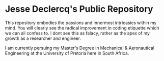 # Jesse Declercq's Public Repository
This repository embodies the passions and innermost intricasies within my mind. You will clearly see the radical improvement in coding etiquette which we can all confess to. 
I dont see this as falacy, rather as the apex of my growth as a researcher and engineer. 

I am currently persuing my Master's Degree in Mechanical & Aeronautical Engineering at the University of Pretoria here in South Africa.
